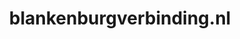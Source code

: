 ---
layout: post
title:  "blankenburgverbinding.nl"
internal_url:  "/dutchgov/blankenburgverbinding.nl.html"
categories: dutchgov
---
